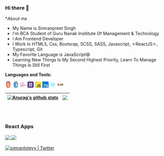 ### Hi there 👋


**About me*

- My Name is Simranpreet Singh
- I'm BCA Student of Guru Nanak Insititute Of Management & Technology
- I Am Frontend Developer
- I Work In HTML5, Css, Bootsrap, SCSS, SASS, Javascript, ⚛️ReactJS⚛️, Typescript, Git
- My Favorite Language is JavaScript😄
- Learning New Things Is My Second Highest Priority, Learn To Manage Things Is Still First


**Languages and Tools:** 

<code><img height="20" src="https://raw.githubusercontent.com/github/explore/80688e429a7d4ef2fca1e82350fe8e3517d3494d/topics/html/html.png"></code>
<code><img height="20" src="https://raw.githubusercontent.com/github/explore/80688e429a7d4ef2fca1e82350fe8e3517d3494d/topics/css/css.png"></code>
<code><img height="20" src="https://raw.githubusercontent.com/github/explore/80688e429a7d4ef2fca1e82350fe8e3517d3494d/topics/sass/sass.png"></code>
<code><img height="20" src="https://raw.githubusercontent.com/github/explore/80688e429a7d4ef2fca1e82350fe8e3517d3494d/topics/bootstrap/bootstrap.png"></code>
<code><img height="20" src="https://raw.githubusercontent.com/github/explore/80688e429a7d4ef2fca1e82350fe8e3517d3494d/topics/javascript/javascript.png"></code>
<code><img height="20" src="https://raw.githubusercontent.com/github/explore/80688e429a7d4ef2fca1e82350fe8e3517d3494d/topics/typescript/typescript.png"></code>
<code><img height="20" src="https://raw.githubusercontent.com/github/explore/80688e429a7d4ef2fca1e82350fe8e3517d3494d/topics/react/react.png"></code>
<code><img height="20" src="https://raw.githubusercontent.com/github/explore/80688e429a7d4ef2fca1e82350fe8e3517d3494d/topics/git/git.png"></code>


| <a href="https://github.com/anuraghazra/github-readme-stats"><img align="center" src="https://github-readme-stats.vercel.app/api?username=simranlotey&show_icons=true&include_all_commits=true&theme=buefy&hide_border=true" alt="Anurag's github stats" /></a> | <a href="https://github.com/anuraghazra/github-readme-stats"><img align="center" src="https://github-readme-stats.vercel.app/api/top-langs/?username=simranlotey&layout=compact&theme=buefy&hide_border=true" /></a> |
| ------------- | ------------- |

<br />
<br /> 

### React Apps

<a href="https://github.com/simranlotey/react-news-app.git">
  <img align="center" src="https://github-readme-stats.vercel.app/api/pin/?username=simranlotey&repo=react-news-app&theme=buefy" />
</a>
<a href="https://github.com/simranlotey/react-currency-converter.git">
  <img align="center" src="https://github-readme-stats.vercel.app/api/pin/?username=simranlotey&repo=react-currency-converter&theme=buefy" />
</a>

<br />
<br /> 

<a href="https://twitter.com/simranloteyy">
  <img alt="simranloteyy | Twitter" width="21px" src="https://raw.githubusercontent.com/anuraghazra/anuraghazra/master/assets/twitter.svg" />
</a>

